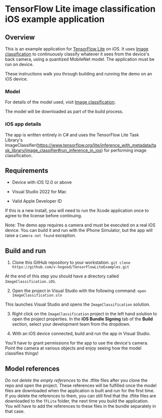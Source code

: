 # TensorFlow Lite image classification iOS example application

## Overview

This is an example application for [TensorFlow Lite](https://tensorflow.org/lite)
on iOS. It uses [Image classification](https://www.tensorflow.org/lite/examples/image_classification/overview)
to continuously classify whatever it sees from the device's back camera, using
a quantized MobileNet model. The application must be run on device.

These instructions walk you through building and
running the demo on an iOS device.

### Model

For details of the model used, visit [Image classification](https://www.tensorflow.org/lite/examples/image_classification/overview).

The model will be downloaded as part of the build process.

### iOS app details

The app is written entirely in C# and uses the TensorFlow Lite Task Library's
ImageClassifier(https://www.tensorflow.org/lite/inference_with_metadata/task_library/image_classifier#run_inference_in_ios)
for performing image classification.

## Requirements

*   Device with iOS 12.0 or above

*   Visual Studio 2022 for Mac

*   Valid Apple Developer ID

If this is a new install, you will need to run the Xcode application once to
agree to the license before continuing.

Note: The demo app requires a camera and must be executed on a real iOS device.
You can build it and run with the iPhone Simulator, but the app will raise a
`Camera not found` exception.

## Build and run

1.  Clone this GitHub repository to your workstation. `git clone
    https://github.com/v-hogood/TensorFlowLiteExamples.git`

At the end of this step you should have a directory called
`ImageClassification.iOS`.

2.  Open the project in Visual Studio with the following command: `open
    ImageClassification.sln`

This launches Visual Studio and opens the `ImageClassification` solution.

3.  Right click on the `ImageClassification` project in the left hand solution to open
    the project properties. In the **iOS Bundle Signing** tab of the **Build**
    section, select your development team from the dropdown.

4.  With an iOS device connected, build and run the app in Visual Studio.

You'll have to grant permissions for the app to use the device's camera. Point
the camera at various objects and enjoy seeing how the model classifies things!

## Model references

_Do not delete the empty references_ to the .tflite files after you
clone the repo and open the project. These references will be fulfilled once the
model files are downloaded when the application is built and run for
the first time. If you delete the references to them, you can still find that
the .tflite files are downloaded to the `TFLite` folder, the next time you
build the application. You will have to add the references to these files in the
bundle separately in that case.

